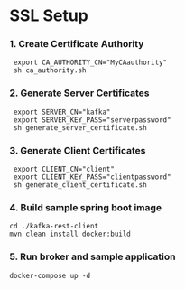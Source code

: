 # SSL Setup


### 1. Create Certificate Authority
```shell script
 export CA_AUTHORITY_CN="MyCAauthority"
 sh ca_authority.sh
``` 

### 2. Generate Server Certificates

```shell script
 export SERVER_CN="kafka"
 export SERVER_KEY_PASS="serverpassword"
 sh generate_server_certificate.sh
```

### 3. Generate Client Certificates

```shell script
 export CLIENT_CN="client"
 export CLIENT_KEY_PASS="clientpassword"
 sh generate_client_certificate.sh
``` 

### 4. Build sample spring boot image
```shell script
cd ./kafka-rest-client
mvn clean install docker:build
```
### 5. Run broker and sample application
```shell script
docker-compose up -d 
```
